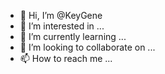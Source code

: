 - 👋 Hi, I’m @KeyGene
- 👀 I’m interested in ...
- 🌱 I’m currently learning ...
- 💞️ I’m looking to collaborate on ...
- 📫 How to reach me ...

<!---
KeyGene/KeyGene is a ✨ special ✨ repository because its `README.md` (this file) appears on your GitHub profile.
You can click the Preview link to take a look at your changes.
--->
